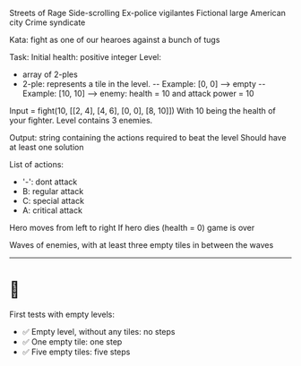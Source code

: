 Streets of Rage
Side-scrolling
Ex-police vigilantes
Fictional large American city
Crime syndicate

Kata: fight as one of our hearoes against a bunch of tugs

Task:
Initial health: positive integer
Level:
- array of 2-ples
- 2-ple: represents a tile in the level.
-- Example: [0, 0] --> empty
-- Example: [10, 10] --> enemy: health = 10 and attack power = 10

Input = fight(10, [[2, 4], [4, 6], [0, 0], [8, 10]])
With 10 being the health of your fighter. Level contains 3 enemies.

Output: string containing the actions required to beat the level
Should have at least one solution

List of actions:
- '-': dont attack
- B: regular attack
- C: special attack
- A: critical attack

Hero moves from left to right
If hero dies (health = 0) game is over

Waves of enemies, with at least three empty tiles in between the waves

--------------------------------
# 🍅
First tests with empty levels:
- ✅ Empty level, without any tiles: no steps
- ✅ One empty tile: one step
- ✅ Five empty tiles: five steps